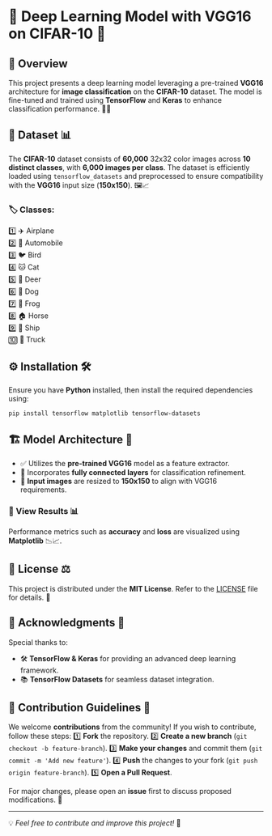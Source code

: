 # 🚀 Deep Learning Model with VGG16 on CIFAR-10 🎯

## 📌 Overview
This project presents a deep learning model leveraging a pre-trained **VGG16** architecture for **image classification** on the **CIFAR-10** dataset. The model is fine-tuned and trained using **TensorFlow** and **Keras** to enhance classification performance. 🧠✨

## 📂 Dataset 📊
The **CIFAR-10** dataset consists of **60,000** 32x32 color images across **10 distinct classes**, with **6,000 images per class**. The dataset is efficiently loaded using `tensorflow_datasets` and preprocessed to ensure compatibility with the **VGG16** input size (**150x150**). 🖼📈

### 🏷 Classes:
1️⃣ ✈️ Airplane  
2️⃣ 🚗 Automobile  
3️⃣ 🐦 Bird  
4️⃣ 🐱 Cat  
5️⃣ 🦌 Deer  
6️⃣ 🐶 Dog  
7️⃣ 🐸 Frog  
8️⃣ 🏠 Horse  
9️⃣ 🚢 Ship  
🔟 🚚 Truck  

## ⚙ Installation 🛠️
Ensure you have **Python** installed, then install the required dependencies using:

```bash
pip install tensorflow matplotlib tensorflow-datasets
```

## 🏗 Model Architecture 🧠
- ✅ Utilizes the **pre-trained VGG16** model as a feature extractor.
- 🔗 Incorporates **fully connected layers** for classification refinement.
- 📏 **Input images** are resized to **150x150** to align with VGG16 requirements.

### 🔹 View Results 📊
Performance metrics such as **accuracy** and **loss** are visualized using **Matplotlib** 📉📈.

## 📜 License ⚖️
This project is distributed under the **MIT License**. Refer to the [LICENSE](LICENSE) file for details. 📄

## 🙌 Acknowledgments 🎉
Special thanks to:
- 🛠 **TensorFlow & Keras** for providing an advanced deep learning framework.
- 📚 **TensorFlow Datasets** for seamless dataset integration.

## 🌟 Contribution Guidelines 👥
We welcome **contributions** from the community! If you wish to contribute, follow these steps:
1️⃣ **Fork** the repository.
2️⃣ **Create a new branch** (`git checkout -b feature-branch`).
3️⃣ **Make your changes** and commit them (`git commit -m 'Add new feature'`).
4️⃣ **Push** the changes to your fork (`git push origin feature-branch`).
5️⃣ **Open a Pull Request**.

For major changes, please open an **issue** first to discuss proposed modifications. 🚀

---
💡 *Feel free to contribute and improve this project!* 🚀

